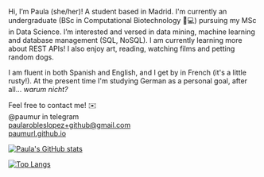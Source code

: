 Hi, I’m Paula (she/her)! A student based in Madrid. I'm currently an undergraduate (BSc in Computational Biotechnology 🌱💻) pursuing my MSc in Data Science.  I’m interested and versed in data mining, machine learning and database management (SQL, NoSQL). I am currently learning more about REST APIs! I also enjoy art, reading, watching films and petting random dogs.

I am fluent in both Spanish and English, and I get by in French (it's a little rusty!). At the present time I'm studying German as a personal goal, after all... *warum nicht?*

Feel free to contact me! ✉️\
@paumur in telegram \
paularobleslopez+github@gmail.com \
[paumurl.github.io](https://paumurl.github.io)
   
[![Paula's GitHub stats](https://github-readme-stats.vercel.app/api?username=paumurl&show_icons=true&count_private=true&theme=merko)](https://github.com/anuraghazra/github-readme-stats)

[![Top Langs](https://github-readme-stats.vercel.app/api/top-langs/?username=paumurl&layout=compact&theme=merko)](https://github.com/anuraghazra/github-readme-stats)


<!---
paumurl/paumurl is a ✨ special ✨ repository because its `README.md` (this file) appears on your GitHub profile.
You can click the Preview link to take a look at your changes.
--->
